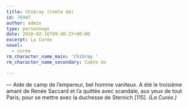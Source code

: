 ```yaml
---
title: Chibray (Comte de)
id: 76947
author: admin
type: personnage
date: 2010-02-16T09:40:27+00:00
excerpt: La Curée
novel:
  - curee
rm_character_name_main: 'Chibray '
rm_character_name_secondary: Comte de

---
```

— Aide de camp de l&rsquo;empereur, bel homme vaniteux. A été le troisième amant de Renée Saccard et l&rsquo;a quittée avec scandale, aux yeux de tout Paris; pour se mettre avec la duchesse de Sternich [115]. _(La Curée.)_